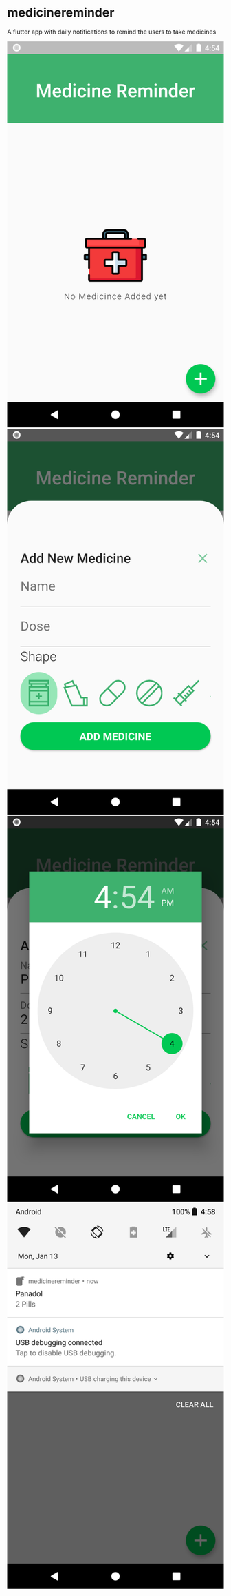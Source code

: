# medicinereminder

A flutter app with daily notifications to remind the users to take medicines

![](screenshots/1.png)
![](screenshots/2.png)
![](screenshots/3.png)
![](screenshots/4.png)
